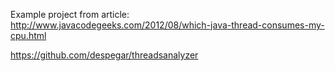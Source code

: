 Example project from article: 
  http://www.javacodegeeks.com/2012/08/which-java-thread-consumes-my-cpu.html


  https://github.com/despegar/threadsanalyzer
